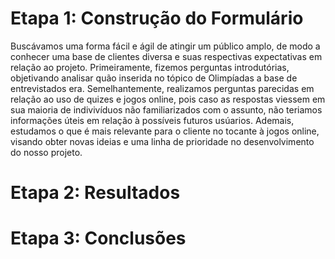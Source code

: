 # Etapa 1: Construção do Formulário
Buscávamos uma forma fácil e ágil de atingir um público amplo, de modo a conhecer uma base de clientes diversa e suas respectivas expectativas em relação ao projeto.
Primeiramente, fizemos perguntas introdutórias, objetivando analisar quão inserida no tópico de Olimpíadas a base de entrevistados era. Semelhantemente, realizamos perguntas parecidas em relação ao uso de quizes e jogos online, pois caso as respostas
viessem em sua maioria de indivivíduos não familiarizados com o assunto, não teriamos informações úteis em relação à possíveis futuros usúarios.
Ademais, estudamos o que é mais relevante para o cliente no tocante à jogos online, visando obter novas ideias e uma linha de prioridade no desenvolvimento do nosso projeto.
# Etapa 2: Resultados
# Etapa 3: Conclusões

